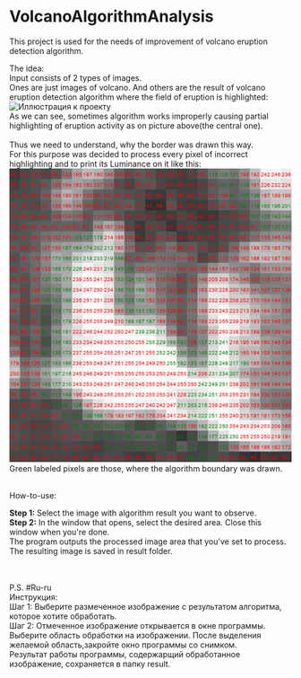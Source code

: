 # VolcanoAlgorithmAnalysis
This project is used for the needs of improvement of volcano eruption detection algorithm.

The idea:<br>
Input consists of 2 types of images.<br>Ones are just images of volcano. And others are the result of volcano eruption detection algorithm where the field of eruption is highlighted:<br>
![Иллюстрация к проекту](https://github.com/aANAESTHESIAa/VolcanoAlgorithmAnalysis/blob/92b32ca2bfb47b7b7fc9e2d00696635de81629ee/volcano.png) <br>
As we can see, sometimes algorithm works improperly causing partial highlighting of eruption activity as on picture above(the central one).<br>
<br>
Thus we need to understand, why the border was drawn this way. <br>
For this purpose was decided to process every pixel of incorrect highlighting and to print its Luminance on it like this:<br>
![Иллюстрация к проекту](https://github.com/aANAESTHESIAa/CCFEBRAS-VolcanoAlgorithmAnalisys/raw/master/result.png)<br>
Green labeled pixels are those, where the algorithm boundary was drawn.<br><br>

How-to-use:<br>

<b>Step 1:</b> Select the image with algorithm result you want to observe.<br>
<b>Step 2:</b> In the window that opens, select the desired area. Close this window when you're done.<br>
The program outputs the processed image area that you've set to process. The resulting image is saved in result folder. 


<br><br>
P.S. #Ru-ru
<br>
Инструкция:<br>
Шаг 1: Выберите размеченное изображение с результатом алгоритма, которое хотите обработать.<br>
Шаг 2: Отмеченное изображение открывается в окне программы. Выберите область обработки на изображении. После выделения желаемой область,закройте окно программы со снимком.<br>
Результат работы программы, содержаpщий обработанное изображение, сохраняется в папку result.<br>
